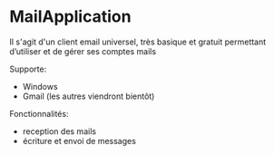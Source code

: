 # MailApplication

Il s'agit d'un client email universel, très basique et gratuit permettant d’utiliser et de gérer ses comptes mails

Supporte:
- Windows 
- Gmail (les autres viendront bientôt)


Fonctionnalités: 
- reception des mails 
- écriture et envoi de messages 



